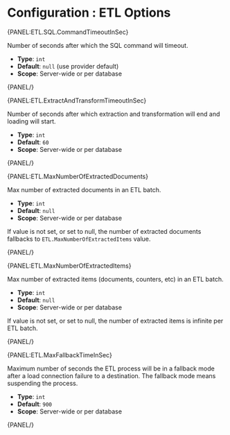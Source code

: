 # Configuration : ETL Options

{PANEL:ETL.SQL.CommandTimeoutInSec}

Number of seconds after which the SQL command will timeout.

- **Type**: `int`
- **Default**: `null` (use provider default)
- **Scope**: Server-wide or per database

{PANEL/}

{PANEL:ETL.ExtractAndTransformTimeoutInSec}

Number of seconds after which extraction and transformation will end and loading will start.

- **Type**: `int`
- **Default**: `60`
- **Scope**: Server-wide or per database

{PANEL/}

{PANEL:ETL.MaxNumberOfExtractedDocuments}

Max number of extracted documents in an ETL batch. 

- **Type**: `int`
- **Default**: `null`
- **Scope**: Server-wide or per database

If value is not set, or set to null, the number of extracted documents fallbacks to `ETL.MaxNumberOfExtractedItems` value.

{PANEL/}

{PANEL:ETL.MaxNumberOfExtractedItems}

Max number of extracted items (documents, counters, etc) in an ETL batch.

- **Type**: `int`
- **Default**: `null`
- **Scope**: Server-wide or per database

If value is not set, or set to null, the number of extracted items is infinite per ETL batch.

{PANEL/}

{PANEL:ETL.MaxFallbackTimeInSec}

Maximum number of seconds the ETL process will be in a fallback mode after a load connection failure to a destination. The fallback mode means suspending the process.

- **Type**: `int`
- **Default**: `900`
- **Scope**: Server-wide or per database

{PANEL/}
